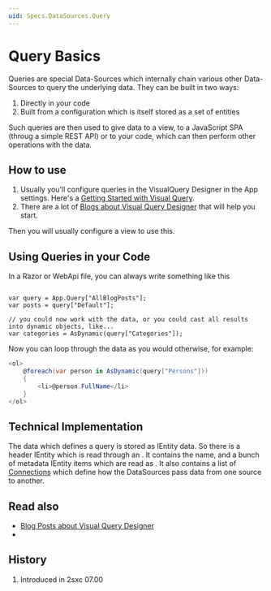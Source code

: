 ```yaml
---
uid: Specs.DataSources.Query
---
```


# Query Basics

Queries are special Data-Sources which internally chain various other Data-Sources to query the underlying data. They can be built in two ways:

1. Directly in your code
1. Built from a configuration which is itself stored as a set of entities

Such queries are then used to give data to a view, to a JavaScript SPA (throug a simple REST API) or to your code, which can then perform other operations with the data. 

## How to use

1. Usually you'll configure queries in the VisualQuery Designer in the App settings. Here's a [Getting Started with Visual Query](https://2sxc.org/en/learn/visual-query-designer). 
1. There are a lot of [Blogs about Visual Query Designer](https://2sxc.org/en/blog/tag/visual-query-designer) that will help you start.

Then you will usually configure a view to use this.

## Using Queries in your Code

In a Razor or WebApi file, you can always write something like this

```razor

var query = App.Query["AllBlogPosts"];
var posts = query["Default"];

// you could now work with the data, or you could cast all results into dynamic objects, like...
var categories = AsDynamic(query["Categories"]);
```

Now you can loop through the data as you would otherwise, for example: 

```c#
<ol>
    @foreach(var person in AsDynamic(query["Persons"]))
    {
        <li>@person.FullName</li>
    }
</ol>
```

## Technical Implementation

The data which defines a query is stored as IEntity data. So there is a header IEntity which is read through an [](xref:ToSic.Eav.DataSources.Queries.QueryDefinition). 
It contains the name, and a bunch of metadata IEntity items which are read as [](xref:ToSic.Eav.DataSources.Queries.QueryPartDefinition). It also contains a list of [Connections](xref:ToSic.Eav.DataSources.Queries.Connection) which define how the DataSources pass data from one source to another.

## Read also

* [Blog Posts about Visual Query Designer](https://2sxc.org/en/blog/tag/visual-query-designer)
* [](xref:Specs.DataSources.DataSource)

## History

1. Introduced in 2sxc 07.00

